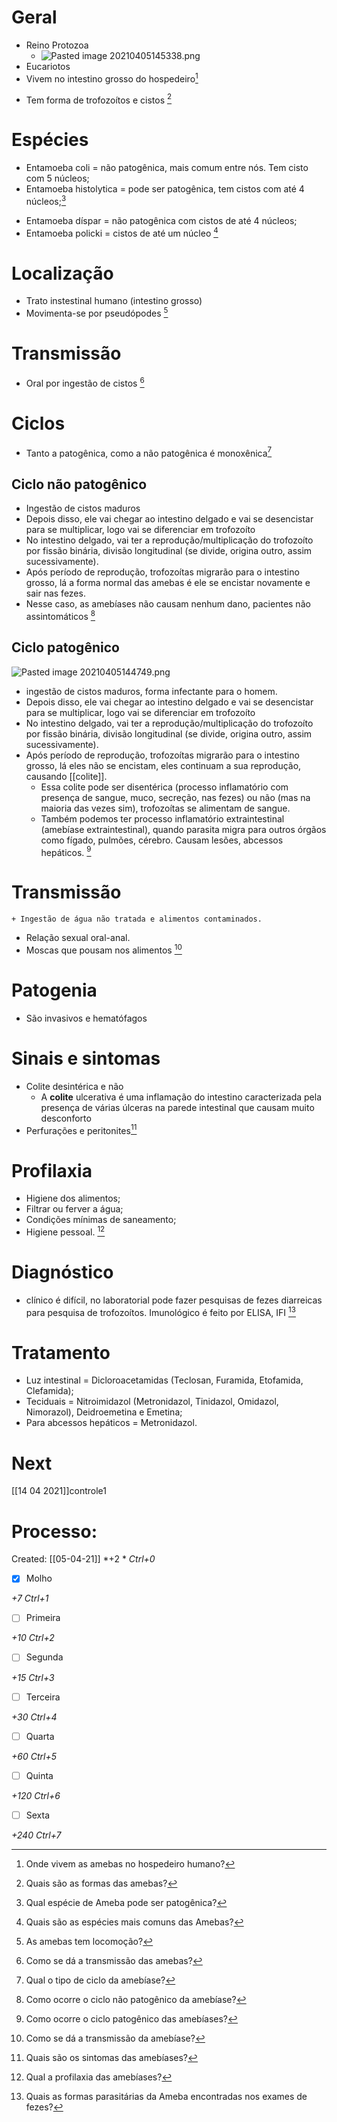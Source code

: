 
# Geral
+ Reino Protozoa
	+ ![Pasted image 20210405145338.png](Pasted%20image%2020210405145338.png)
+ Eucariotos
+ Vivem no intestino grosso do hospedeiro[^607535]

[^607535]: Onde vivem as amebas no hospedeiro humano?

+ Tem forma de trofozoítos e cistos [^17723]

[^17723]: Quais são as formas das amebas?



# Espécies
+ Entamoeba coli = não patogênica, mais comum entre nós. Tem cisto com 5 núcleos;
+ Entamoeba histolytica = pode ser patogênica, tem cistos com até 4 núcleos;[^285983]

[^285983]: Qual espécie de Ameba pode ser patogênica? 

+ Entamoeba díspar = não patogênica com cistos de até 4 núcleos;
+ Entamoeba policki = cistos de até um núcleo [^211722]

[^211722]: Quais são as espécies mais comuns das Amebas?


# Localização
+ Trato instestinal humano (intestino grosso)
+ Movimenta-se por pseudópodes [^780139]

[^780139]: As amebas tem locomoção?



# Transmissão
+ Oral por ingestão de cistos [^20695]

[^20695]: Como se dá a transmissão das amebas?

# Ciclos
+ Tanto a patogênica, como a não patogênica é monoxênica[^718509]

[^718509]: Qual o tipo de ciclo da amebíase?

## Ciclo não patogênico
+ Ingestão de cistos maduros
+ Depois disso, ele vai chegar ao intestino delgado e vai se desencistar para se multiplicar, logo vai se diferenciar em trofozoíto
+ No intestino delgado, vai ter a reprodução/multiplicação do trofozoíto por fissão binária, divisão longitudinal (se divide, origina outro, assim sucessivamente). 
+ Após período de reprodução, trofozoítas migrarão para o intestino grosso, lá a forma normal das amebas é ele se encistar novamente e sair nas fezes. 
+ Nesse caso, as amebíases não causam nenhum dano, pacientes não assintomáticos [^805026]

[^805026]: Como ocorre o ciclo não patogênico da amebíase?


## Ciclo patogênico
![Pasted image 20210405144749.png](Pasted%20image%2020210405144749.png)
+ ingestão de cistos maduros, forma infectante para o homem.
+ Depois disso, ele vai chegar ao intestino delgado e vai se desencistar para se multiplicar, logo vai se diferenciar em trofozoíto
+ No intestino delgado, vai ter a reprodução/multiplicação do trofozoíto por fissão binária, divisão longitudinal (se divide, origina outro, assim sucessivamente). 
+ Após período de reprodução, trofozoítas migrarão para o intestino grosso, lá eles não se encistam, eles continuam a sua reprodução, causando [[colite]]. 
	+ Essa colite pode ser disentérica (processo inflamatório com presença de sangue, muco, secreção, nas fezes) ou não (mas na maioria das vezes sim), trofozoítas se alimentam de sangue.
	+ Também podemos ter processo inflamatório extraintestinal (amebíase extraintestinal), quando parasita migra para outros órgãos como fígado, pulmões, cérebro. Causam lesões, abcessos hepáticos. [^482427]

[^482427]: Como ocorre o ciclo patogênico das amebíases?


# Transmissão
	+ Ingestão de água não tratada e alimentos contaminados.
+ Relação sexual oral-anal.
+ Moscas que pousam nos alimentos [^378301]

[^378301]: Como se dá a transmissão da amebíase?


# Patogenia
+ São invasivos e hematófagos

# Sinais e sintomas
+ Colite desintérica e não
	+ A **colite** ulcerativa é uma inflamação do intestino caracterizada pela presença de várias úlceras na parede intestinal que causam muito desconforto
+ Perfurações e peritonites[^642206]

[^642206]: Quais são os sintomas das amebíases?


# Profilaxia
+ Higiene dos alimentos;
+ Filtrar ou ferver a água;
+ Condições mínimas de saneamento;
+ Higiene pessoal.  [^234394]

[^234394]: Qual a profilaxia das amebíases?


# Diagnóstico
+ clínico é difícil, no laboratorial pode fazer pesquisas de fezes diarreicas para pesquisa de trofozoítos. Imunológico é feito por ELISA, IFI [^570236]

[^570236]: Quais as formas parasitárias da Ameba encontradas nos exames de fezes? 


# Tratamento
+ Luz intestinal = Dicloroacetamidas (Teclosan, Furamida, Etofamida, Clefamida);
+ Teciduais = Nitroimidazol (Metronidazol, Tinidazol, Omidazol, Nimorazol), Deidroemetina e Emetina;
+ Para abcessos hepáticos = Metronidazol. 


# Next
[[14 04 2021]]controle1
# Processo:
Created: [[05-04-21]]
*+2 *  *Ctrl+0*
- [x] Molho  

*+7*  *Ctrl+1*

- [ ] Primeira 

*+10*  *Ctrl+2*

- [ ] Segunda

*+15*  *Ctrl+3*

- [ ] Terceira 

*+30*  *Ctrl+4*

- [ ] Quarta 

*+60*  *Ctrl+5*

- [ ] Quinta 

*+120*  *Ctrl+6*

- [ ] Sexta 

*+240*  *Ctrl+7*

